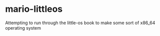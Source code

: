 # mario-littleos
Attempting to run through the little-os book to make some sort of x86_64 operating system
